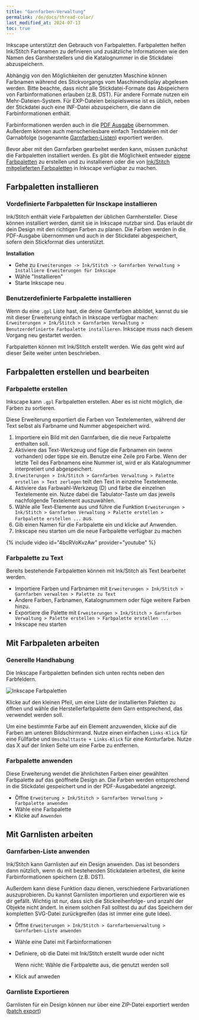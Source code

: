 ```yaml
---
title: "Garnfarben-Verwaltung"
permalink: /de/docs/thread-color/
last_modified_at: 2024-07-13
toc: true
---
```

Inkscape unterstützt den Gebrauch von Farbpaletten. Farbpaletten helfen Ink/Stitch Farbnamen zu definieren und zusätzliche Informationen wie den Namen des Garnherstellers und die Katalognummer in die Stickdatei abzuspeichern.

Abhängig von den Möglichkeiten der genutzten Maschine können Farbnamen während des Stickvorgangs vom Maschinendisplay abgelesen werden. Bitte beachte, dass nicht alle Stickdatei-Formate das Abspeichern von Farbinformationen erlauben (z.B. DST). Für andere Formate nutzen ein Mehr-Dateien-System. Für EXP-Dateien beispielsweise ist es üblich, neben der Stickdatei auch eine INF-Datei abzuspeichern, die dann die Farbinformationen enthält.

Farbinformationen werden auch in die [PDF Ausgabe](/de/docs/threadlist/) übernommen. Außerdem können auch menschenlesbare einfach Textdateien mit der Garnabfolge (sogenannte [Garnfarben-Listen](/de/docs/threadlist/)) exportiert werden.

Bevor aber mit den Garnfarben gearbeitet werden kann, müssen zunächst die Farbpaletten installiert werden. Es gibt die Möglichkeit entweder [eigene Farbpaletten](/de/docs/thread-color/#benutzerdefinierte-farbpalette-installieren) zu erstellen und zu installieren oder die von [Ink/Stitch mitgelieferten Farbpaletten](/de/docs/thread-color/#vordefinierte-farbpaletten-für-insckape-installieren) in Inkscape verfügbar zu machen.

## Farbpaletten installieren

### Vordefinierte Farbpaletten für Insckape installieren

Ink/Stitch enthält viele Farbpaletten der üblichen Garnhersteller. Diese können installiert werden, damit sie in Inkscape nutzbar sind.
Das erlaubt dir dein Design mit den richtigen Farben zu planen. Die Farben werden in die PDF-Ausgabe übernommen und auch in der Stickdatei abgespeichert, sofern dein Stickformat dies unterstützt.

**Installation**

* Gehe zu `Erweiterungen -> Ink/Stitch -> Garnfarben Verwaltung > Installiere Erweiterungen für Inkscape`
* Wähle "Installieren"
* Starte Inkscape neu

### Benutzerdefinierte Farbpalette installieren

Wenn du eine `.gpl` Liste hast, die deine Garnfarben abbildet, kannst du sie mit dieser Erweiterung einfach in Inkscape verfügbar machen: `Erweiterungen > Ink/Stitch > Garnfarben Verwaltung > Benutzerdefinierte Farbpalette installieren`.
Inkscape muss nach diesem Vorgang neu gestartet werden.

Farbpaletten können mit Ink/Stitch erstellt werden. Wie das geht wird auf dieser Seite weiter unten beschrieben.

## Farbpaletten erstellen und bearbeiten

### Farbpalette erstellen

Inkscape kann `.gpl` Farbpaletten erstellen. Aber es ist nicht möglich, die Farben zu sortieren.

Diese Erweiterung exportiert die Farben von Textelementen, während der Text selbst als Farbname und Nummer abgespeichert wird.

1. Importiere ein Bild mit den Garnfarben, die die neue Farbpalette enthalten soll.
2. Aktiviere das Text-Werkzeug und füge die Farbnamen ein (wenn vorhanden) oder tippe sie ein.
   Benutze eine Zeile pro Farbe.
   Wenn der letzte Teil des Farbnamens eine Nummer ist, wird er als Katalognummer interpretiert und abgespeichert.
3. `Erweiterungen > Ink/Stitch > Garnfarben Verwaltung > Palette erstellen > Text zerlegen` teilt den Text in einzelne Textelemente.
4. Aktiviere das Farbwahl-Werkzeug (D) und färbe die einzelnen Textelemente ein.
   Nutze dabei die Tabulator-Taste um das jeweils nachfolgende Textelement auszuwählen.
5. Wähle alle Text-Elemente aus und führe die Funktion `Erweiterungen > Ink/Stitch > Garnfarben Verwaltung > Palette erstellen > Farbpalette erstellen ...` aus.
6. Gib einen Namen für die Farbpalette ein und klicke auf Anwenden.
7. Inkscape neu starten um die neue Farbpalette verfügbar zu machen

{% include video id="4bcRVoKvzAw" provider="youtube" %}

### Farbpalette zu Text

Bereits bestehende Farbpaletten können mit Ink/Stitch als Text bearbeitet werden.

* Importiere Farben und Farbnamen mit `Erweiterungen > Ink/Stitch > Garnfarben verwalten > Palette zu Text`
* Ändere Farben, Farbnamen, Katalognummern oder füge weitere Farben hinzu.
* Exportiere die Palette mit `Erweiterungen > Ink/Stitch > Garnfarben Verwaltung > Palette erstellen > Farbpalette erstellen ...`
* Inkscape neu starten

## Mit Farbpaleten arbeiten

### Generelle Handhabung

Die Inkscape Farbpaletten befinden sich unten rechts neben den Farbfeldern.

![Inkscape Farbpaletten](/assets/images/docs/palettes-location.png)

Klicke auf den kleinen Pfeil, um eine Liste der installierten Paletten zu öffnen und wähle die Herstellerfarbpalette dem Garn entsprechend, das verwendet werden soll.

Um eine bestimmte Farbe auf ein Element anzuwenden, klicke auf die Farben am unteren Bildschirmrand. Nutze einen einfachen `Links-Klick` für eine Füllfarbe und `Umschalttaste + Links-Klick` für eine Konturfarbe. Nutze das X auf der linken Seite um eine Farbe zu entfernen.

### Farbpalette anwenden

Diese Erweiterung wendet die ähnlichsten Farben einer gewählten Farbpalette auf das geöffnete Design an.
Die Farben werden entsprechend in die Stickdatei gespeichert und in der PDF-Ausgabedatei angezeigt.

* Öffne `Erweiterung > Ink/Stitch > Garnfarben Verwaltung > Farbpalette anwenden`
* Wähle eine Farbpalette
* Klicke auf `Anwenden`

## Mit Garnlisten arbeiten

### Garnfarben-Liste anwenden

Ink/Stitch kann Garnlisten auf ein Design anwenden. Das ist besonders dann nützlich, wenn du mit bestehenden Stickdateien arbeitest, die keine Farbinformationen speichern (z.B. DST).

Außerdem kann diese Funktion dazu dienen, verschiedene Farbvariationen auszuprobieren. Du kannst Garnlisten importieren und exportieren wie es dir gefällt. Wichtig ist nur, dass sich die Stickreihenfolge- und anzahl der Objekte nicht ändert. In einem solchen Fall solltest du auf das Speichern der kompletten SVG-Datei zurückgreifen (das ist immer eine gute Idee).

* Öffne `Erweiterungen > Ink/Stitch > Garnfarbenverwaltung > Garnfarben-Liste anwenden`
* Wähle eine Datei mit Farbinformationen
* Definiere, ob die Datei mit Ink/Stitch erstellt wurde oder nicht

  Wenn nicht: Wähle die Farbpalette aus, die genutzt werden soll
* Klick auf anweden

### Garnliste Exportieren

Garnlisten für ein Design können nur über eine ZIP-Datei exportiert werden ([batch export](/de/docs/import-export/#batch-export))
